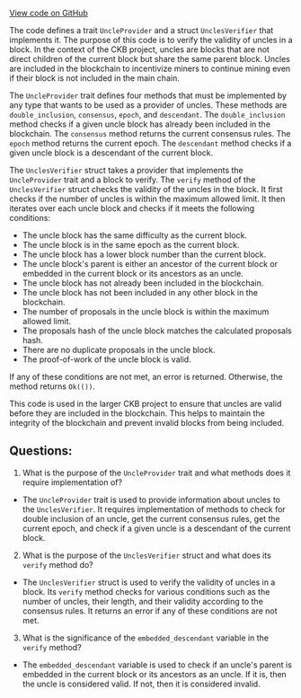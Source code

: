[View code on GitHub](https://github.com/nervosnetwork/ckb/blob/develop/verification/contextual/src/uncles_verifier.rs)

The code defines a trait `UncleProvider` and a struct `UnclesVerifier` that implements it. The purpose of this code is to verify the validity of uncles in a block. In the context of the CKB project, uncles are blocks that are not direct children of the current block but share the same parent block. Uncles are included in the blockchain to incentivize miners to continue mining even if their block is not included in the main chain.

The `UncleProvider` trait defines four methods that must be implemented by any type that wants to be used as a provider of uncles. These methods are `double_inclusion`, `consensus`, `epoch`, and `descendant`. The `double_inclusion` method checks if a given uncle block has already been included in the blockchain. The `consensus` method returns the current consensus rules. The `epoch` method returns the current epoch. The `descendant` method checks if a given uncle block is a descendant of the current block.

The `UnclesVerifier` struct takes a provider that implements the `UncleProvider` trait and a block to verify. The `verify` method of the `UnclesVerifier` struct checks the validity of the uncles in the block. It first checks if the number of uncles is within the maximum allowed limit. It then iterates over each uncle block and checks if it meets the following conditions:

- The uncle block has the same difficulty as the current block.
- The uncle block is in the same epoch as the current block.
- The uncle block has a lower block number than the current block.
- The uncle block's parent is either an ancestor of the current block or embedded in the current block or its ancestors as an uncle.
- The uncle block has not already been included in the blockchain.
- The uncle block has not been included in any other block in the blockchain.
- The number of proposals in the uncle block is within the maximum allowed limit.
- The proposals hash of the uncle block matches the calculated proposals hash.
- There are no duplicate proposals in the uncle block.
- The proof-of-work of the uncle block is valid.

If any of these conditions are not met, an error is returned. Otherwise, the method returns `Ok(())`.

This code is used in the larger CKB project to ensure that uncles are valid before they are included in the blockchain. This helps to maintain the integrity of the blockchain and prevent invalid blocks from being included.
## Questions:
 1. What is the purpose of the `UncleProvider` trait and what methods does it require implementation of?
- The `UncleProvider` trait is used to provide information about uncles to the `UnclesVerifier`. It requires implementation of methods to check for double inclusion of an uncle, get the current consensus rules, get the current epoch, and check if a given uncle is a descendant of the current block.

2. What is the purpose of the `UnclesVerifier` struct and what does its `verify` method do?
- The `UnclesVerifier` struct is used to verify the validity of uncles in a block. Its `verify` method checks for various conditions such as the number of uncles, their length, and their validity according to the consensus rules. It returns an error if any of these conditions are not met.

3. What is the significance of the `embedded_descendant` variable in the `verify` method?
- The `embedded_descendant` variable is used to check if an uncle's parent is embedded in the current block or its ancestors as an uncle. If it is, then the uncle is considered valid. If not, then it is considered invalid.
